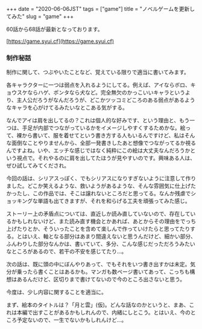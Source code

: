 +++
date = "2020-06-06JST"
tags = ["game"]
title = "ノベルゲームを更新してみた"
slug = "game"
+++

60話から68話が最新となっております。

[https://game.syui.cf](https://game.syui.cf)

### 制作秘話

制作に関して、つぶやいたことなど、覚えている限りで適当に書いてみます。

各キャラクターに一つは弱点を入れるようにしてる。例えば、アイならボロ、キョウスケならハゲ、ポンタなら犬など。完全無欠のかっこいいキャラというより、主人公だろうがなんだろうが、どこかツッコミどころのある弱点があるようなキャラを心がけてるみたいなとこある気がする。

なんでアイは肩を出してるの？これは個人的な好みです、という理由と、もう一つは、手足が内部でつながっているかをイメージしやすくするためかな。絵って、裸から書いて、服を着せてという書き方する人もいるんですけど、私はそんな面倒なことやりませんから、全部一発書きしたあと想像でつながってるか視るんですよね。いや、エッチな感じではなく純粋にこの絵は大丈夫なんだろうかという視点で。それやるのに肩を出してたほうが見やすいのです。興味ある人は、ぜひ試してみてくだされ。

今回の話は、シリアスっぽく、でもシリアスになりすぎないように注意して作りました。どこか笑えるような、救いようがあるような、そんな雰囲気に仕上げたかったし、この作品では、そこは譲れないところだと思ってる。なんか残虐でショッキングな単語も出てきますが、それを和らげる工夫を頑張ってみた感じ。

ストーリー上の矛盾点については、直近しか読み直していないので、存在しているかもしれないけど、また読み直す機会とかあれば、あとからその理由をでっち上げたりとか、そういったことを含めて楽しんで作っていけたらと思ってたりする。とはいえ、軸となる部分はあまり間違えないと思うんだけど、細かい部分、ふんわりした部分なんかは、書いていて、多分、こんな感じだっただろうみたいなところがあるので、若干の不安を感じてたり...。

次の話は、既に頭の中にぼんやりあって、でもそれをいつ書き出すかは未定。気分が乗ったら書くことはあるかも。マンガも数ページ書いてあって、こっちも構想はあるんだけど、区切りまで書けてないので今のところ出さないと思う。

今度は、少し内容に関することを適当に。

まず、絵本のタイトルは？「月と雲」(仮)。どんな話なのかというと、まあ、これは本編で出すことがあるかもしれんので、内緒にしとこう。とはいえ、今のところ予定ないので、一生でないかもしれんけど...。

